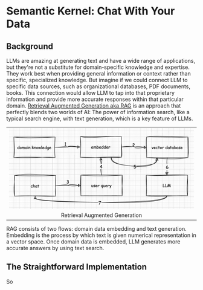 # Semantic Kernel: Chat With Your Data


## Background
LLMs are amazing at generating text and have a wide range of applications, but they're not a substitute for domain-specific knowledge and expertise. They work best when providing general information or context rather than specific, specialized knowledge. But imagine if we could connect LLM to specific data sources, such as organizational databases, PDF documents, books. This connection would allow LLM to tap into that proprietary information and provide more accurate responses within that particular domain.
[Retrieval Augmented Generation aka RAG](https://en.wikipedia.org/wiki/Large_language_model) is an approach that perfectly blends two worlds of AI: The power of information search, like a typical search engine, with text generation, which is a key feature of LLMs.

<table width="256px">
  <tr>
    <td><img src="/posts/semantic-kernel/diagram_1.png"/></td>
  </tr>
  <tr>
    <td align="center">Retrieval Augmented Generation</td>
  </tr>
</table> 

RAG consists of two flows: domain data embedding and text generation. Embedding is the process by which text is given numerical representation in a vector space. Once domain data is embedded, LLM generates more accurate answers by using text search.
 

## The Straightforward Implementation
So


